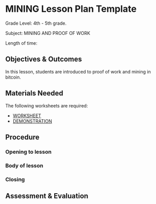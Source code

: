 # MINING Lesson Plan Template

Grade Level: 4th - 5th grade.

Subject: MINING AND PROOF OF WORK

Length of time:

## Objectives & Outcomes

In this lesson, students are introduced to proof of work and mining in bitcoin.

## Materials Needed

The following worksheets are required:

* [WORKSHEET](../mining/mining_worksheet.md)
* [DEMONSTRATION](../mining/mining_demonstration.md)

## Procedure

### Opening to lesson

### Body of lesson

### Closing

## Assessment & Evaluation

